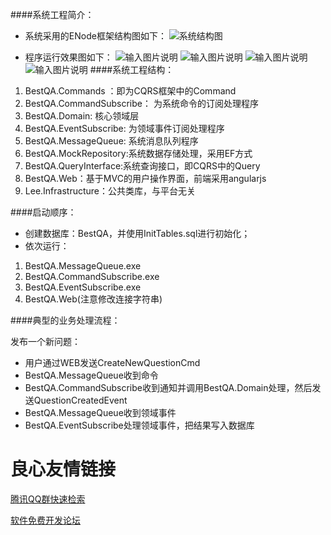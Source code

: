 ####系统工程简介：
- 系统采用的ENode框架结构图如下：
![系统结构图](http://git.oschina.net/uploads/images/2015/0721/091308_ebe27b54_362401.png "在这里输入图片标题")

- 程序运行效果图如下：
![输入图片说明](http://git.oschina.net/uploads/images/2015/0722/092143_5a25f5c9_362401.jpeg "在这里输入图片标题")
![输入图片说明](http://git.oschina.net/uploads/images/2015/0722/092159_24a70ed6_362401.jpeg "在这里输入图片标题")
![输入图片说明](http://git.oschina.net/uploads/images/2015/0722/092213_ab6df88b_362401.jpeg "在这里输入图片标题")
![输入图片说明](http://git.oschina.net/uploads/images/2015/0722/092232_793127b9_362401.jpeg "在这里输入图片标题")
####系统工程结构：

1. BestQA.Commands ：即为CQRS框架中的Command
2. BestQA.CommandSubscribe： 为系统命令的订阅处理程序
3. BestQA.Domain: 核心领域层
4. BestQA.EventSubscribe: 为领域事件订阅处理程序
5. BestQA.MessageQueue: 系统消息队列程序
6. BestQA.MockRepository:系统数据存储处理，采用EF方式
7. BestQA.QueryInterface:系统查询接口，即CQRS中的Query
8. BestQA.Web：基于MVC的用户操作界面，前端采用angularjs
9. Lee.Infrastructure：公共类库，与平台无关

####启动顺序：

- 创建数据库：BestQA，并使用InitTables.sql进行初始化；
- 依次运行：
1. BestQA.MessageQueue.exe
2. BestQA.CommandSubscribe.exe
3. BestQA.EventSubscribe.exe
4. BestQA.Web(注意修改连接字符串)

####典型的业务处理流程：

发布一个新问题：
- 用户通过WEB发送CreateNewQuestionCmd
- BestQA.MessageQueue收到命令
- BestQA.CommandSubscribe收到通知并调用BestQA.Domain处理，然后发送QuestionCreatedEvent
- BestQA.MessageQueue收到领域事件
- BestQA.EventSubscribe处理领域事件，把结果写入数据库


 # 良心友情链接

[腾讯QQ群快速检索](http://u.720life.cn/s/8cf73f7c)

[软件免费开发论坛](http://u.720life.cn/s/bbb01dc0)